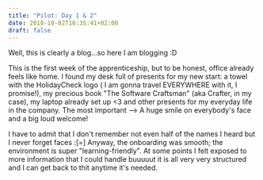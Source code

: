 ```yaml
---
title: "Pilot: Day 1 & 2"
date: 2018-10-02T16:35:41+02:00
draft: false
---
```



Well, this is clearly a blog...so here I am blogging :D

This is the first week of the apprenticeship, but to be honest, office already feels like home. I found my desk full of presents for my new start: a towel with the HolidayCheck logo ( I am gonna travel EVERYWHERE with it, I promise!), my precious book "The Software Craftsman" (aka Crafter, in my case), my laptop already set up <3 and other presents for my everyday life in the company. The most important --> A huge smile on everybody's face and a big loud welcome!

I have to admit that I don't remember not even half of the names I heard but I never forget faces :[=]
Anyway, the onboarding was smooth; the environment is super "learning-friendly". At some points I felt exposed to more information that I could handle buuuuut it is all very very structured and I can get back to thit anytime it's needed.


